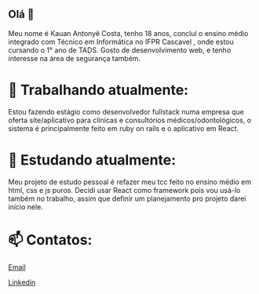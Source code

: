 ## Olá 👋

Meu nome é Kauan Antonyê Costa, tenho 18 anos, concluí o  ensino médio integrado com Técnico em Informática no IFPR Cascavel , onde estou cursando o 1° ano de TADS. Gosto de desenvolvimento web, e tenho interesse na área de segurança também. 

# 🔭 Trabalhando atualmente:

Estou fazendo estágio como desenvolvedor fullstack numa empresa que oferta site/aplicativo para clínicas e consultórios médicos/odontológicos, o sistema é principalmente feito em ruby on rails e o aplicativo em React.

# 🌱 Estudando atualmente:

Meu projeto de estudo pessoal é refazer meu tcc feito no ensino médio em html, css e js puros. Decidi usar React como framework pois vou usá-lo também no trabalho, assim que definir um planejamento pro projeto darei início nele.


# 📫 Contatos:

[Email](mailto:costakauanantonye@gmail.com)

[Linkedin](https://www.linkedin.com/in/kauan-costa-143909235/)
